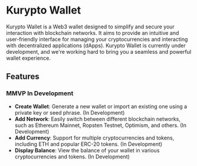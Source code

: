 # Kurypto Wallet

Kurypto Wallet is a Web3 wallet designed to simplify and secure your interaction with blockchain networks. It aims to provide
an intuitive and user-friendly interface for managing your cryptocurrencies and interacting with decentralized
applications (dApps). Kurypto Wallet is currently under development, and we're working hard to bring you a seamless and
powerful wallet experience.

## Features

### MMVP In Development

- **Create Wallet**: Generate a new wallet or import an existing one using a private key or seed phrase. (In
  Development)
- **Add Network**: Easily switch between different blockchain networks, such as Ethereum Mainnet, Ropsten Testnet,
  Optimism, and others. (In Development)
- **Add Currency**: Support for multiple cryptocurrencies and tokens, including ETH and popular ERC-20 tokens. (In
  Development)
- **Display Balance**: View the balance of your wallet in various cryptocurrencies and tokens. (In Development)
